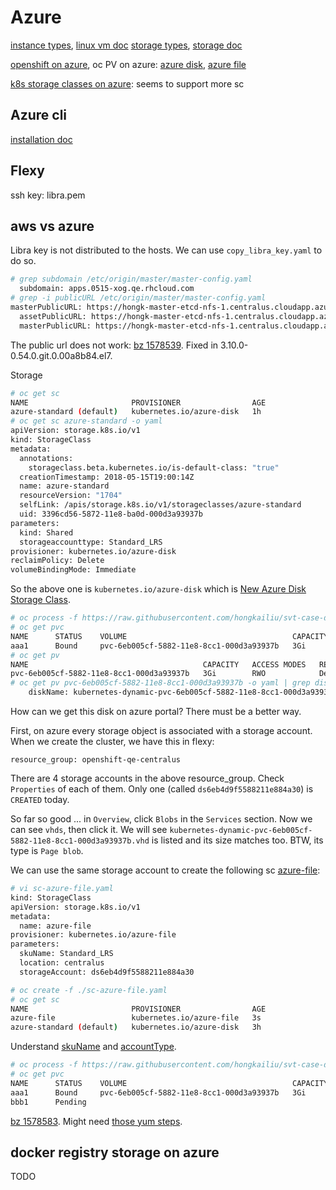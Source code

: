 # Azure

[instance types](https://azure.microsoft.com/en-ca/pricing/details/virtual-machines/linux/), [linux vm doc](https://docs.microsoft.com/en-us/azure/virtual-machines/)
[storage types](https://azure.microsoft.com/en-ca/pricing/details/storage/), [storage doc](https://docs.microsoft.com/en-us/azure/storage/)


[openshift on azure](https://docs.openshift.com/container-platform/3.9/install_config/configuring_azure.html),
oc PV on azure: [azure disk](https://docs.openshift.com/container-platform/3.9/install_config/persistent_storage/persistent_storage_azure.html),
[azure file](https://docs.openshift.com/container-platform/3.9/install_config/persistent_storage/persistent_storage_azure_file.html)

[k8s storage classes on azure](https://kubernetes.io/docs/concepts/storage/storage-classes/): seems to support more sc

## Azure cli

[installation doc](https://docs.microsoft.com/en-us/cli/azure/install-azure-cli-yum?view=azure-cli-latest)

## Flexy
ssh key: libra.pem

## aws vs azure

Libra key is not distributed to the hosts.
We can use `copy_libra_key.yaml` to do so.

```sh
# grep subdomain /etc/origin/master/master-config.yaml
  subdomain: apps.0515-xog.qe.rhcloud.com
# grep -i publicURL /etc/origin/master/master-config.yaml
masterPublicURL: https://hongk-master-etcd-nfs-1.centralus.cloudapp.azure.com:8443
  assetPublicURL: https://hongk-master-etcd-nfs-1.centralus.cloudapp.azure.com:8443/console/
  masterPublicURL: https://hongk-master-etcd-nfs-1.centralus.cloudapp.azure.com:8443
```

The public url does not work: [bz 1578539](https://bugzilla.redhat.com/show_bug.cgi?id=1578539). Fixed in 3.10.0-0.54.0.git.0.00a8b84.el7.

Storage

```sh
# oc get sc
NAME                       PROVISIONER                AGE
azure-standard (default)   kubernetes.io/azure-disk   1h
# oc get sc azure-standard -o yaml
apiVersion: storage.k8s.io/v1
kind: StorageClass
metadata:
  annotations:
    storageclass.beta.kubernetes.io/is-default-class: "true"
  creationTimestamp: 2018-05-15T19:00:14Z
  name: azure-standard
  resourceVersion: "1704"
  selfLink: /apis/storage.k8s.io/v1/storageclasses/azure-standard
  uid: 3396cd56-5872-11e8-ba0d-000d3a93937b
parameters:
  kind: Shared
  storageaccounttype: Standard_LRS
provisioner: kubernetes.io/azure-disk
reclaimPolicy: Delete
volumeBindingMode: Immediate

```

So the above one is `kubernetes.io/azure-disk` which is [New Azure Disk Storage Class](https://kubernetes.io/docs/concepts/storage/storage-classes/#new-azure-disk-storage-class-starting-from-v1-7-2).

```sh
# oc process -f https://raw.githubusercontent.com/hongkailiu/svt-case-doc/master/files/pvc_template.yaml -p PVC_NAME=aaa1 -p STORAGE_CLASS_NAME=azure-standard | oc create -f -
# oc get pvc
NAME      STATUS    VOLUME                                     CAPACITY   ACCESS MODES   STORAGECLASS     AGE
aaa1      Bound     pvc-6eb005cf-5882-11e8-8cc1-000d3a93937b   3Gi        RWO            azure-standard   35m
# oc get pv
NAME                                       CAPACITY   ACCESS MODES   RECLAIM POLICY   STATUS    CLAIM                 STORAGECLASS     REASON    AGE
pvc-6eb005cf-5882-11e8-8cc1-000d3a93937b   3Gi        RWO            Delete           Bound     aaa/aaa1              azure-standard             52m
# oc get pv pvc-6eb005cf-5882-11e8-8cc1-000d3a93937b -o yaml | grep diskName
    diskName: kubernetes-dynamic-pvc-6eb005cf-5882-11e8-8cc1-000d3a93937b
```

How can we get this disk on azure portal? There must be a better way.

First, on azure every storage object is associated with a storage account.
When we create the cluster, we have this in flexy:

```
resource_group: openshift-qe-centralus
```

There are 4 storage accounts in the above resource_group. Check `Properties` of
each of them. Only one (called `ds6eb4d9f5588211e884a30`) is `CREATED` today.

So far so good ... in `Overview`, click `Blobs` in the `Services` section. Now we can
see `vhds`, then click it. We will see `kubernetes-dynamic-pvc-6eb005cf-5882-11e8-8cc1-000d3a93937b.vhd`
is listed and its size matches too. BTW, its type is `Page blob`.

We can use the same storage account to create the following sc [azure-file](https://kubernetes.io/docs/concepts/storage/storage-classes/#azure-file):

```sh
# vi sc-azure-file.yaml
kind: StorageClass
apiVersion: storage.k8s.io/v1
metadata:
  name: azure-file
provisioner: kubernetes.io/azure-file
parameters:
  skuName: Standard_LRS
  location: centralus
  storageAccount: ds6eb4d9f5588211e884a30

# oc create -f ./sc-azure-file.yaml
# oc get sc
NAME                       PROVISIONER                AGE
azure-file                 kubernetes.io/azure-file   3s
azure-standard (default)   kubernetes.io/azure-disk   3h

```

Understand [skuName](https://docs.microsoft.com/en-us/azure/templates/microsoft.storage/storageaccounts#Sku)
and [accountType](https://msdn.microsoft.com/en-us/library/azure/hh264518.aspx).

```sh
# oc process -f https://raw.githubusercontent.com/hongkailiu/svt-case-doc/master/files/pvc_template.yaml -p PVC_NAME=bbb1 -p STORAGE_CLASS_NAME=azure-file
# oc get pvc
NAME      STATUS    VOLUME                                     CAPACITY   ACCESS MODES   STORAGECLASS     AGE
aaa1      Bound     pvc-6eb005cf-5882-11e8-8cc1-000d3a93937b   3Gi        RWO            azure-standard   1h
bbb1      Pending                                                                        azure-file       2m
```

[bz 1578583](https://bugzilla.redhat.com/show_bug.cgi?id=1578583).
Might need [those yum steps](https://docs.openshift.com/container-platform/3.9/install_config/persistent_storage/persistent_storage_azure_file.html#azure-file-before-you-begin).

## docker registry storage on azure
TODO
